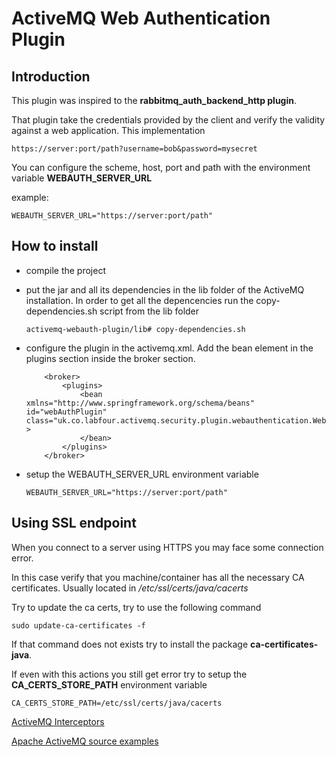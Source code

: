 # ActiveMQ Web Authentication Plugin

## Introduction

This plugin was inspired to the **rabbitmq_auth_backend_http plugin**.

That plugin take the credentials provided by the client and verify the validity against a web application.
This implementation 

```$xslt
https://server:port/path?username=bob&password=mysecret
```

You can configure the scheme, host, port and path with the environment variable **WEBAUTH_SERVER_URL**

example:
```$xslt
WEBAUTH_SERVER_URL="https://server:port/path"
```

## How to install

- compile the project

- put the jar and all its dependencies in the lib folder of the ActiveMQ installation.
  In order to get all the depencencies run the copy-dependencies.sh script from the lib folder

    ```
    activemq-webauth-plugin/lib# copy-dependencies.sh
    ```
- configure the plugin in the activemq.xml. Add the bean element in the plugins section inside the broker section.

    ```$xslt
        <broker> 
            <plugins>
                <bean xmlns="http://www.springframework.org/schema/beans" id="webAuthPlugin" class="uk.co.labfour.activemq.security.plugin.webauthentication.WebAuthPlugin" >
                </bean>
            </plugins>
        </broker>
    
    ```
- setup the WEBAUTH_SERVER_URL environment variable
    ```$xslt
    WEBAUTH_SERVER_URL="https://server:port/path"
    ```


## Using SSL endpoint

When you connect to a server using HTTPS you may face some connection error.

In this case verify that you machine/container has all the necessary CA certificates. Usually located in _/etc/ssl/certs/java/cacerts_

Try to update the ca certs, try to use the following command 


```$xslt
sudo update-ca-certificates -f
```

If that command does not exists try to install the package **ca-certificates-java**.

If even with this actions you still get error try to setup the **CA_CERTS_STORE_PATH** environment variable

```$xslt
CA_CERTS_STORE_PATH=/etc/ssl/certs/java/cacerts
```



[ActiveMQ Interceptors](http://activemq.apache.org/interceptors.html)

[Apache ActiveMQ source examples](http://svn.apache.org/repos/asf/activemq/trunk/activemq-broker/src/main/java/org/apache/activemq/)
